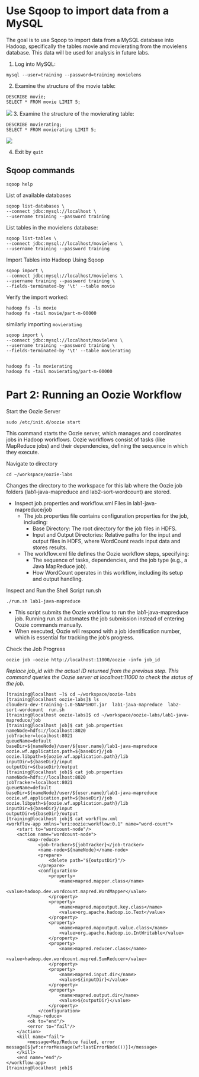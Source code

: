 # Use Sqoop to import data from a MySQL
The goal is to use Sqoop to import data from a MySQL database into Hadoop, specifically the tables movie and movierating from the movielens database. This data will be used for analysis in future labs.

1. Log into MySQL:
```
mysql --user=training --password=training movielens

```

2. Examine the structure of the movie table:
```
DESCRIBE movie;
SELECT * FROM movie LIMIT 5;

```
![](sql1.png)
3. Examine the structure of the movierating table:
```
DESCRIBE movierating;
SELECT * FROM movierating LIMIT 5;

```
![](sql2.png)

4. Exit by `quit`

## Sqoop commands

```
sqoop help
```
List of available databases
```
sqoop list-databases \
--connect jdbc:mysql://localhost \
--username training --password training
```
List tables in the movielens database:
```
sqoop list-tables \
--connect jdbc:mysql://localhost/movielens \
--username training --password training

```

Import Tables into Hadoop Using Sqoop
```
sqoop import \
--connect jdbc:mysql://localhost/movielens \
--username training --password training \
--fields-terminated-by '\t' --table movie

```

Verify the import worked:
```
hadoop fs -ls movie
hadoop fs -tail movie/part-m-00000

```

similarly importing `movierating`
```
sqoop import \
--connect jdbc:mysql://localhost/movielens \
--username training --password training \
--fields-terminated-by '\t' --table movierating


hadoop fs -ls movierating
hadoop fs -tail movierating/part-m-00000
```


# Part 2: Running an Oozie Workflow



Start the Oozie Server
```
sudo /etc/init.d/oozie start

```
This command starts the Oozie server, which manages and coordinates jobs in Hadoop workflows.
Oozie workflows consist of tasks (like MapReduce jobs) and their dependencies, defining the sequence in which they execute.

Navigate to directory
```
cd ~/workspace/oozie-labs
```

 Changes the directory to the workspace for this lab where the Oozie job folders (lab1-java-mapreduce and lab2-sort-wordcount) are stored.
- Inspect job.properties and workflow.xml Files in lab1-java-mapreduce/job
	- The job.properties file contains configuration properties for the job, including:
		- Base Directory: The root directory for the job files in HDFS.
		- Input and Output Directories: Relative paths for the input and output files in HDFS, where WordCount reads input data and stores results.
	- The workflow.xml file defines the Oozie workflow steps, specifying:
		- The sequence of tasks, dependencies, and the job type (e.g., a Java MapReduce job).
		- How WordCount operates in this workflow, including its setup and output handling.
		
		
Inspect and Run the Shell Script run.sh
```
./run.sh lab1-java-mapreduce

```
- This script submits the Oozie workflow to run the lab1-java-mapreduce job. Running run.sh automates the job submission instead of entering Oozie commands manually.
- When executed, Oozie will respond with a job identification number, which is essential for tracking the job’s progress.

Check the Job Progress

```
oozie job -oozie http://localhost:11000/oozie -info job_id

```

*Replace job_id with the actual ID returned from the previous step.*
*This command queries the Oozie server at localhost:11000 to check the status of the job.*

```
[training@localhost ~]$ cd ~/workspace/oozie-labs
[training@localhost oozie-labs]$ ls
cloudera-dev-training-1.0-SNAPSHOT.jar  lab1-java-mapreduce  lab2-sort-wordcount  run.sh
[training@localhost oozie-labs]$ cd ~/workspace/oozie-labs/lab1-java-mapreduce/job
[training@localhost job]$ cat job.properties
nameNode=hdfs://localhost:8020
jobTracker=localhost:8021
queueName=default
baseDir=${nameNode}/user/${user.name}/lab1-java-mapreduce
oozie.wf.application.path=${baseDir}/job
oozie.libpath=${oozie.wf.application.path}/lib
inputDir=${baseDir}/input
outputDir=${baseDir}/output
[training@localhost job]$ cat job.properties
nameNode=hdfs://localhost:8020
jobTracker=localhost:8021
queueName=default
baseDir=${nameNode}/user/${user.name}/lab1-java-mapreduce
oozie.wf.application.path=${baseDir}/job
oozie.libpath=${oozie.wf.application.path}/lib
inputDir=${baseDir}/input
outputDir=${baseDir}/output
[training@localhost job]$ cat workflow.xml
<workflow-app xmlns="uri:oozie:workflow:0.1" name="word-count">
    <start to="wordcount-node"/>
    <action name="wordcount-node">
        <map-reduce>
            <job-tracker>${jobTracker}</job-tracker>
            <name-node>${nameNode}</name-node>
            <prepare>
                <delete path="${outputDir}"/>
            </prepare>
            <configuration>
                <property>
                    <name>mapred.mapper.class</name>
                    <value>hadoop.dev.wordcount.mapred.WordMapper</value>
                </property>
                <property>
                    <name>mapred.mapoutput.key.class</name>
                    <value>org.apache.hadoop.io.Text</value>
                </property>
                <property>
                    <name>mapred.mapoutput.value.class</name>
                    <value>org.apache.hadoop.io.IntWritable</value>
                </property>
                <property>
                    <name>mapred.reducer.class</name>
                    <value>hadoop.dev.wordcount.mapred.SumReducer</value>
                </property>
                <property>
                    <name>mapred.input.dir</name>
                    <value>${inputDir}</value>
                </property>
                <property>
                    <name>mapred.output.dir</name>
                    <value>${outputDir}</value>
                </property>
            </configuration>
        </map-reduce>
        <ok to="end"/>
        <error to="fail"/>
    </action>
    <kill name="fail">
        <message>Map/Reduce failed, error message[${wf:errorMessage(wf:lastErrorNode())}]</message>
    </kill>
    <end name="end"/>
</workflow-app>
[training@localhost job]$ 

```